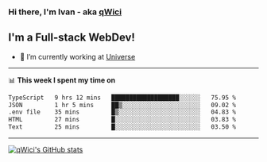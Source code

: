 ### Hi there, I'm Ivan - aka [qWici][website]

## I'm a Full-stack WebDev!
- 🔭 I’m currently working at [Universe][universe]

---

📊 **This week I spent my time on**
<!--START_SECTION:waka-->

```txt
TypeScript   9 hrs 12 mins   ███████████████████░░░░░░   75.95 %
JSON         1 hr 5 mins     ██▒░░░░░░░░░░░░░░░░░░░░░░   09.02 %
.env file    35 mins         █▒░░░░░░░░░░░░░░░░░░░░░░░   04.83 %
HTML         27 mins         █░░░░░░░░░░░░░░░░░░░░░░░░   03.83 %
Text         25 mins         █░░░░░░░░░░░░░░░░░░░░░░░░   03.50 %
```

<!--END_SECTION:waka-->

---

[![qWici's GitHub stats](https://github-readme-stats.vercel.app/api?username=qWici)](https://github.com/qWici/github-readme-stats)

[website]: https://devkucher.com
[twitter]: https://twitter.com/KucherDev
[linkedin]: https://www.linkedin.com/in/ivankucher
[universe]: https://universeapps.limited
